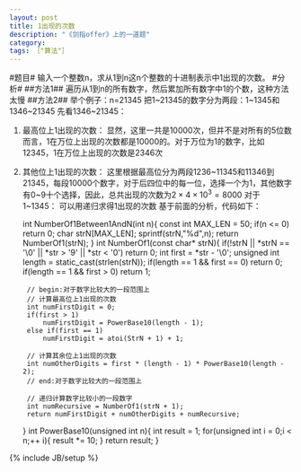 ```yaml
---
layout: post
title: 1出现的次数
description: "《剑指offer》上的一道题"
category:
tags: ［"算法"］
---
```

#题目#
输入一个整数n，求从1到n这n个整数的十进制表示中1出现的次数。
#分析#
##方法1##
遍历从1到n的所有数字，然后累加所有数字中1的个数，这种方法太慢
##方法2##
举个例子：n=21345
把1~21345的数字分为两段：1~1345和1346~21345
先看1346~21345：
1. 最高位上1出现的次数：
    显然，这里一共是10000次，但并不是对所有的5位数而言，1在万位上出现的次数都是10000的。对于万位为1的数字，比如12345，1在万位上出现的次数是2346次
2. 其他位上1出现的次数：
    这里根据最高位分为两段1236~11345和11346到21345，每段10000个数字，对于后四位中的每一位，选择一个为1，其他数字有0~9十个选择，因此，总共出现的次数为$2\times4\times10^3=8000$
对于1~1345：
可以用递归求得1出现的次数
基于前面的分析，代码如下：

    int NumberOf1Between1AndN(int n){
        const int MAX_LEN = 50;
        if(n <= 0)
            return 0;
        char strN[MAX_LEN];
        sprintf(strN,"%d",n);
        return NumberOf1(strN);
    }
    int NumberOf1(const char* strN){
        if(!strN || *strN == '\0' || *str > '9' || *str < '0')
            return 0;
        int first = *str - '\0';
        unsigned int length = static_cast<unsigned int>(strlen(strN));
        if(length == 1 && first == 0)
            return 0;
        if(length == 1 && first > 0)
            return 1;
    
        // begin:对于数字比较大的一段范围上
        // 计算最高位上1出现的次数
        int numFirstDigit = 0;
        if(first > 1)
            numFirstDigit = PowerBase10(length - 1);
        else if(first == 1)
            numFirstDigit = atoi(StrN + 1) + 1;
    
        // 计算其余位上1出现的次数
        int numOtherDigits = first * (length - 1) * PowerBase10(length - 2);
        // end:对于数字比较大的一段范围上
    
        // 递归计算数字比较小的一段数字
        int numRecursive = NumberOf1(strN + 1);
        return numFirstDigit + numOtherDigits + numRecursive;
    }
    int PowerBase10(unsigned int n){
        int result = 1;
        for(unsigned int i = 0;i < n;++ i){
            result *= 10;
        }
        return result;
    }

{% include JB/setup %}
